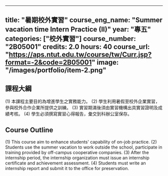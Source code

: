 
---
title: "暑期校外實習"
course_eng_name: "Summer vacation time Intern Practice (II)"
year: "專五"
categories: ["校外實習"]
course_number: "2B05001"
credits: 2.0
hours: 40
course_url: "https://aps.ntut.edu.tw/course/tw/Curr.jsp?format=-2&code=2B05001"
image: "/images/portfolio/item-2.png"
---

## 課程大綱

(1)	本課程主要目的為增進學生之實務能力。
(2)	學生利用暑假至校外企業實習，參與校外合作企業所提供之訓練。
(3)	實習期滿後須由實習機構出具實習證明及成績考核。
(4) 學生必須撰寫實習心得報告，彙交到科辦公室保存。

## Course Outline

(1)	This course aim to enhance students' capability of on-job practice. 
(2)	Students use the summer vacation to work outside the school, participate in training provided by off-campus cooperative companies.
(3)	After the internship period, the internship organization must issue an internship certificate and achievement assessment.
(4) Students must write an internship report and submit it to the office for preservation.
